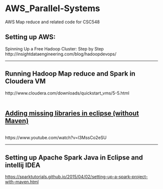 # AWS_Parallel-Systems
AWS Map reduce and related code for CSC548


<h2>Setting up AWS:</h2>
Spinning Up a Free Hadoop Cluster: Step by Step
http://insightdataengineering.com/blog/hadoopdevops/
<hr>
<h2>Running Hadoop Map reduce and Spark in Cloudera VM</h2>
http://www.cloudera.com/downloads/quickstart_vms/5-5.html <br>
<br><h2><u>Adding missing libraries in eclipse (without Maven)</h2></u><br>
https://www.youtube.com/watch?v=l3MssCo2eSU
<hr>

## Setting up Apache Spark Java in Eclipse and intellij IDEA
https://sparktutorials.github.io/2015/04/02/setting-up-a-spark-project-with-maven.html
